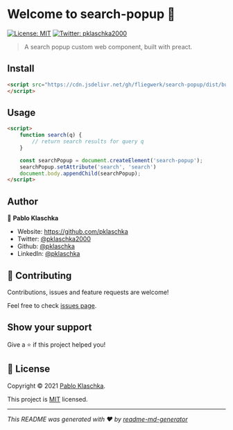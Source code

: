 # Welcome to search-popup 👋
[![License: MIT](https://img.shields.io/badge/License-MIT-yellow.svg)](./LICENSE)
[![Twitter: pklaschka2000](https://img.shields.io/twitter/follow/pklaschka2000.svg?style=social)](https://twitter.com/pklaschka2000)

> A search popup custom web component, built with preact.

## Install

```html
<script src="https://cdn.jsdelivr.net/gh/fliegwerk/search-popup/dist/bundle.js" />
</script>
```

## Usage

```html
<script>
    function search(q) {
        // return search results for query q
    }

    const searchPopup = document.createElement('search-popup');
    searchPopup.setAttribute('search', 'search')
    document.body.appendChild(searchPopup);
</script>
```

## Author

👤 **Pablo Klaschka**

* Website: https://github.com/pklaschka
* Twitter: [@pklaschka2000](https://twitter.com/pklaschka2000)
* Github: [@pklaschka](https://github.com/pklaschka)
* LinkedIn: [@pklaschka](https://linkedin.com/in/pklaschka)

## 🤝 Contributing

Contributions, issues and feature requests are welcome!

Feel free to check [issues page](https://github.com/fliegwerk/search-popup/issues). 

## Show your support

Give a ⭐️ if this project helped you!


## 📝 License

Copyright © 2021 [Pablo Klaschka](https://github.com/pklaschka).

This project is [MIT](./LICENSE) licensed.

***
_This README was generated with ❤️ by [readme-md-generator](https://github.com/kefranabg/readme-md-generator)_
